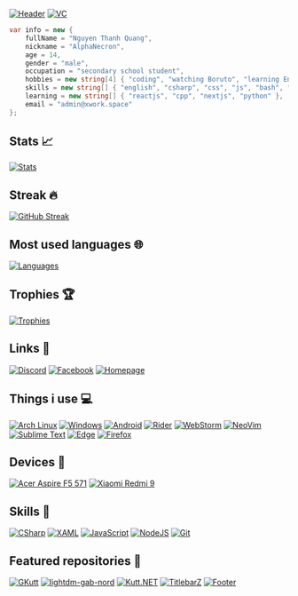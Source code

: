 [![Header](https://capsule-render.vercel.app/api?type=waving&color=5865F2&height=120&fontAlignY=25&section=header&fontAlign=25&animation=twinkling&text=Welcome%20to%20my%20GitHub%20profile!&fontSize=24&fontColor=fff)](#)
[![VC](https://shields-io-visitor-counter.herokuapp.com/badge?page=AlphaNecron.AlphaNecron&label=VISITIORS&labelColor=000000&logo=GitHub&logoColor=FFFFFF&color=5865F2&style=for-the-badge)](#)

```csharp
var info = new {
	fullName = "Nguyen Thanh Quang",
	nickname = "AlphaNecron",
	age = 14,
	gender = "male",
	occupation = "secondary school student",
	hobbies = new string[4] { "coding", "watching Boruto", "learning English", "sleep" },
	skills = new string[] { "english", "csharp", "css", "js", "bash", "git" },
	learning = new string[] { "reactjs", "cpp", "nextjs", "python" },
	email = "admin@xwork.space"
};
```

## Stats 📈
[![Stats](https://github-readme-stats.vercel.app/api?username=AlphaNecron&show_icons=true&hide_border=true&title_color=5865f2&icon_color=57f287&text_color=ffffff&bg_color=23272a&count_private=true "GitHub stats")](#)  

## Streak 🔥
[![GitHub Streak](http://github-readme-streak-stats.herokuapp.com?user=AlphaNecron&hide_border=true&background=23272A&ring=5865F2&fire=ED4245&dates=FEE75C&currStreakLabel=ED4245&sideNums=5865F2&currStreakNum=57F287&sideLabels=FFFFFF&stroke=FFFFFF)](#)

## Most used languages 🌐
[![Languages](https://github-readme-stats.vercel.app/api/top-langs/?username=AlphaNecron&title_color=5865f2&icon_color=57f287&text_color=ffffff&bg_color=23272a&hide_border=true&layout=compact&hide=shell,python)](#)

## Trophies 🏆
[![Trophies](https://github-profile-trophy.vercel.app/?username=AlphaNecron&margin-w=10&theme=discord&no-frame=true)](#)

## Links 🔗
[![Discord](https://img.shields.io/badge/Discord-7289DA?style=for-the-badge&logo=discord&logoColor=white "Discord")](https://discord.com/users/534752817534074880)
[![Facebook](https://img.shields.io/badge/Facebook-1877F2?style=for-the-badge&logo=facebook&logoColor=white "Facebook")](https://facebook.com/AlphaNecron)
[![Homepage](https://img.shields.io/badge/Homepage-41BDF5?style=for-the-badge&logo=page&logoColor=white "Homepage")](https://xwork.space)

## Things i use 💻
[![Arch Linux](https://img.shields.io/badge/Arch_Linux-1793D1?style=for-the-badge&logo=arch-linux&logoColor=white "Arch Linux")](https://archlinux.org/)
[![Windows](https://img.shields.io/badge/Windows-0078D6?style=for-the-badge&logo=windows&logoColor=white "Windows 10")](#)
[![Android](https://img.shields.io/badge/Android-3DDC84?style=for-the-badge&logo=android&logoColor=white "Android")](https://www.android.com/)
[![Rider](https://img.shields.io/badge/Rider-000000?style=for-the-badge&logo=Rider&logoColor=white "Rider")](https://www.jetbrains.com/rider/)
[![WebStorm](https://img.shields.io/badge/WebStorm-000000?style=for-the-badge&logo=WebStorm&logoColor=white "WebStorm")](https://www.jetbrains.com/webstorm/)
[![NeoVim](https://img.shields.io/badge/NeoVim-57A143?style=for-the-badge&logo=NeoVim&logoColor=white "NeoVim")](https://neovim.io/)
[![Sublime Text](https://img.shields.io/badge/Sublime_Text-FF9800?style=for-the-badge&logo=Sublime%20Text&logoColor=white "Sublime Text")](https://www.sublimetext.com/)
[![Edge](https://img.shields.io/badge/Edge-0078D7?style=for-the-badge&logo=microsoft%20edge&logoColor=white "Microsoft Edge")](https://www.microsoft.com/edge)
[![Firefox](https://img.shields.io/badge/Firefox-FF7139?style=for-the-badge&logo=firefox%20browser&logoColor=white "Mozilla Firefox")](https://www.mozilla.org/firefox)

## Devices 📱
[![Acer Aspire F5 571](https://img.shields.io/badge/Aspire_F5_571-83B81A?style=for-the-badge&logo=arch-linux&logoColor=white "Aspire F5 571")](https://www.acer.com/)
[![Xiaomi Redmi 9](https://img.shields.io/badge/Redmi_9-FA6709?style=for-the-badge&logo=xiaomi&logoColor=white "Redmi 9")](https://www.mi.com/)

## Skills 🚀
[![CSharp](https://img.shields.io/badge/CSharp-239120?style=for-the-badge&logo=c-sharp&logoColor=white "C#")](https://dotnet.microsoft.com)
[![XAML](https://img.shields.io/badge/XAML-0C54C2?style=for-the-badge&logo=xaml&logoColor=white "XAML")](https://microsoft.com)
[![JavaScript](https://img.shields.io/badge/JavaScript-F7DF1E?style=for-the-badge&logo=javascript&logoColor=black "JavaScript")](https://developer.mozilla.org/en-US/docs/Web/JavaScript)
[![NodeJS](https://img.shields.io/badge/NodeJS-339933?style=for-the-badge&logo=node.js&logoColor=white "NodeJS")](https://nodejs.org)
[![Git](https://img.shields.io/badge/Git-F05032?style=for-the-badge&logo=git&logoColor=white "Git")](https://git-scm.com)

## Featured repositories 🌟
[![GKutt](https://github-readme-stats.vercel.app/api/pin/?username=AlphaNecron&repo=GKutt&hide_border=true&title_color=5865f2&icon_color=57f287&text_color=ffffff&bg_color=23272a)](https://github.com/AlphaNecron/GKutt)
[![lightdm-gab-nord](https://github-readme-stats.vercel.app/api/pin/?username=AlphaNecron&repo=lightdm-gab-nord&hide_border=true&title_color=5865f2&icon_color=57f287&text_color=ffffff&bg_color=23272a)](https://github.com/AlphaNecron/lightdm-gab-nord)
[![Kutt.NET](https://github-readme-stats.vercel.app/api/pin/?username=AlphaNecron&repo=KUTT.NET&hide_border=true&title_color=5865f2&icon_color=57f287&text_color=ffffff&bg_color=23272a)](https://github.com/AlphaNecron/Kutt.NET)
[![TitlebarZ](https://github-readme-stats.vercel.app/api/pin/?username=AlphaNecron&repo=TitlebarZ&hide_border=true&title_color=5865f2&icon_color=57f287&text_color=ffffff&bg_color=23272a)](https://github.com/AlphaNecron/TitlebarZ)
[![Footer](https://capsule-render.vercel.app/api?type=waving&color=5865F2&height=120&fontAlignY=75&section=footer&fontAlign=25&animation=twinkling&text=That%27s%20all,%20have%20a%20good%20day!&fontSize=24&fontColor=fff)](#)
